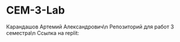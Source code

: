 # CEM-3-Lab
Карандашов Артемий Александрович\n
Репозиторий для работ 3 семестра\n
Ссылка на replit: 
